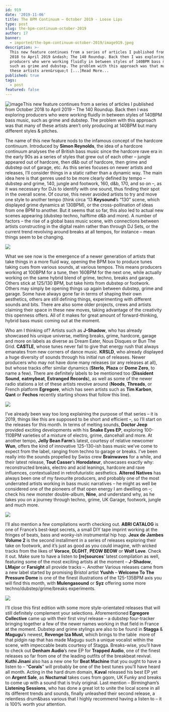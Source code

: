 ```yaml
---
id: 919
date: '2019-11-06'
title: The BPM Continuum – October 2019 - Loose Lips
type: post
slug: the-bpm-continuum-october-2019
author: 17
banner:
  - imported/the-bpm-continuum-october-2019/image919.jpeg
description: >-
  This new feature continues from a series of articles I published from October
  2018 to April 2019 &ndash; The 140 Roundup. Back then I was exploring
  producers who were working fluidly in between styles of 140BPM bass music,
  such as grime and dubstep. The problem with this approach was that many of
  these artists aren&rsquo;t [...]Read More...
published: true
tags:
  - post
featured: false
---
```

![image](../imported/the-bpm-continuum-october-2019/image919.jpeg)This new feature continues from a series of articles I published from October 2018 to April 2019 – The 140 Roundup. Back then I was exploring producers who were working fluidly in between styles of 140BPM bass music, such as grime and dubstep. The problem with this approach was that many of these artists aren’t only producing at 140BPM but many different styles & pitches. 

The name of this new feature nods to the infamous concept of the hardcore continuum. Introduced by **Simon Reynolds**, the idea of a hardcore continuum analyses the  of British bass music since the hardcore rave era in the early 90s as a series of styles that grew out of each other – jungle appeared out of hardcore, then d&b out of hardcore, then grime and dubstep out of garage, etc. As this series focuses on newer artists and releases, I’ll consider things in a static rather than a dynamic way. The main idea here is that genres used to be more clearly defined by tempo – dubstep and grime, 140, jungle and footwork, 160, d&b, 170, and so on –, as it was necessary for DJs to identify with one sound, thus finding their spot in the overall scene. Of course, this never avoided artists to try and move one style to another tempo (think circa ‘13 **Keysound**’s “130” scene, which displayed grime dynamics at 130BPM), or the cross-pollination of ideas from one BPM to another. But it seems that so far, this also led to actual new scenes appearing (dubstep techno, halftime d&b and more). A number of factors – the rise of a global bass music scene, with connections between artists constructing in the digital realm rather than through DJ Sets, or the current trend revolving around breaks at all tempos, for instance – mean things seem to be changing.

![](/wp-content/uploads/live/img/wysiwyg/5dc195117690d.jpg)

What we see now is the emergence of a newer generation of artists that take things in a more fluid way, opening the BPM box to produce tunes taking cues from various sounds, at various tempos. This means producers working at 100BPM for a tune, then 160BPM for the next one, while actually working on the same hybrid blend of grime, techno, breaks and garage. Others stick at 125/130 BPM, but take hints from dubstep or footwork. Others may simply be opening things up again between dubstep, grime and garage. Some have always gone far in terms of shaping their own aesthetics, others are still defining things, experimenting with different sounds and bits. There are also some older projects, crews and artists claiming their space in these new moves, taking advantage of the creativity this openness offers. All of it makes for great amount of forward-thinking, hybrid bass music coming out at the moment.

Who am I thinking of? Artists such as **J-Shadow**, who has already showcased his unique universe, melting breaks, grime, hardcore, garage and more on labels as diverse as Dream Eater, Nous Disques or Bun The Grid. **CA$TLE**, whose tunes never fail to give that energy rush that always emanates from new corners of dance music. **KRSLD**, who already displayed a huge diversity of sounds through his initial run of releases. Newer producers who may not have done many releases (or any releases at all), but whose tracks offer similar dynamics (**Sterlo**, **Plaza** or **Dome Zero**, to name a few). There are definitely labels to be mentioned too (**Dissident Sound**, **eatmybeat**, **Estranged Records**), as well as some of the newer radio stations a lot of these artists revolve around (**Noods**, **Threads**, or French platform **Egregore**, which has seen artists such as **Tim Karbon**, **Qant** or **Fechos** recently starting shows that follow this line).

![](/wp-content/uploads/live/img/wysiwyg/5dc1951f78a83.jpg)

I’ve already been way too long explaining the purpose of that series – it is 2019, things like this are supposed to be short and efficient –, so I’ll start on the releases for this month. In terms of melting sounds, **Doctor Jeep** provided exciting developments with his **Snake Eyes EP**, exploring 100-110BPM varieties of a mixture of electro, grime, dancehall and more. At another tempo, **Jelly Bean Farm**’s latest, courtesy of relative newcomer **Wun**, offers the kind of innovative 125-130-ish bass music we’ve come to expect from the label, ranging from techno to garage or breaks. I’ve been really into the sounds propelled by Swiss crew **Brainwaves** for a while, and their latest release, **Tout Casser**’s **Horodateur**, showcases exactly why: reconstructed breaks, electro and acid leanings, hardcore and rave influences, contextualized in retrofuturistic aesthetics. **Altered Natives** has always been one of my favourite producers, and probably one of the most underrated artists working in bass music narratives – he might as well be considered one of the pioneers of that open energy I am dwelling on –; check his new monster double-album, **Nine**, and understand why, as he takes you on a journey through techno, grime, UK Garage, footwork, jungle and much more. 

![](/wp-content/uploads/live/img/wysiwyg/5dc19528c1715.jpg)

I’ll also mention a few compilations worth checking out. **ABRI CATALOG** is one of France’s best-kept secrets, a small DIY tape imprint working at the fringes of beats, bass and wonky-ish instrumental hip hop. **Jeux de Jambes Volume 2** is the second installment in a series of releases exploring their take on footwork, and it’s just as good as you could imagine, with wicked tracks from the likes of **Vorace**, **DLGHT**, **PEOW BEOW** or **Wolf Love**. Check it out. Make sure to have a listen to **\[re\]sources**’ latest compilation as well, featuring some of the most exciting artists at the moment – **J-Shadow**, **LMajor** or **Farsight** all provide tracks –. Another Various releases came from a new label started by promising Bristol artist **Yushh** – **Welcome To The Pressure Dome** is one of the finest illustrations of the 125-135BPM axis you will find this month, with **Mulengasound** or **Syz** offering some more techno/dubstep/grime/breaks experiments. 

![](/wp-content/uploads/live/img/wysiwyg/5dc195318e24b.jpg)

I’ll close this first edition with some more style-orientated releases that will still definitely complement your selections. Aforementioned **Egregore Collective** came up with their first vinyl release – a dubstep four-tracker bringing together a few of the newer names working in that field in France at the moment. Dubstep and grime stylings are also to be found in **Stagga** & **Magugu**’s newest, **Revenge Iza Must**, which brings to the table  more of that pidgin rap that has made Magugu such a unique vocalist within the scene, with impeccable beats courtesy of Stagga. Breaks-wise, you’ll have to check out **Denham Audio**’s new EP for **Trapped Audio**, one of the finest releases so far from one of the leading outfits of the breakbeat revival. **Kuthi Jinani** also has a new one for **Beat Machine** that you ought to have a listen to – “**Corals**” will probably be one of the best tunes you’ll have heard all month. Acting in the hard drum domain, **Kaval** released his best EP yet on **Argent Sale**, as **Nocturnal** takes cues from gqom, UK Funky and breaks to come up with a sound that is truly original. Last mention – Birmingham’s **Listening Sessions**, who has done a great lot to unite the local scene in all its different trends and sounds, finally unleashed their second release, a relentless drum&bass various that I highly recommend having a listen to – it is 100% worth your attention.